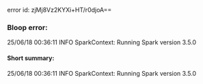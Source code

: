 error id: zjMj8Vz2KYXi+HT/r0djoA==
### Bloop error:

25/06/18 00:36:11 INFO SparkContext: Running Spark version 3.5.0
#### Short summary: 

25/06/18 00:36:11 INFO SparkContext: Running Spark version 3.5.0